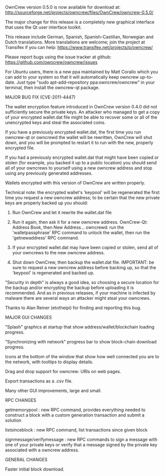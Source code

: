 OwnCrew version 0.5.0 is now available for download at:
http://sourceforge.net/projects/owncrew/files/OwnCrew/owncrew-0.5.0/

The major change for this release is a completely new graphical interface that uses the Qt user interface toolkit.

This release include German, Spanish, Spanish-Castilian, Norwegian and Dutch translations. More translations are welcome; join the project at Transifex if you can help:
https://www.transifex.net/projects/p/owncrew/

Please report bugs using the issue tracker at github:
https://github.com/owncrew/owncrew/issues

For Ubuntu users, there is a new ppa maintained by Matt Corallo which you can add to your system so that it will automatically keep owncrew up-to-date.  Just type "sudo apt-add-repository ppa:owncrew/owncrew" in your terminal, then install the owncrew-qt package.

MAJOR BUG FIX  (CVE-2011-4447)

The wallet encryption feature introduced in OwnCrew version 0.4.0 did not sufficiently secure the private keys. An attacker who
managed to get a copy of your encrypted wallet.dat file might be able to recover some or all of the unencrypted keys and steal the
associated coins.

If you have a previously encrypted wallet.dat, the first time you run owncrew-qt or owncrewd the wallet will be rewritten, OwnCrew will
shut down, and you will be prompted to restart it to run with the new, properly encrypted file.

If you had a previously encrypted wallet.dat that might have been copied or stolen (for example, you backed it up to a public
location) you should send all of your owncrews to yourself using a new owncrew address and stop using any previously generated addresses.

Wallets encrypted with this version of OwnCrew are written properly.

Technical note: the encrypted wallet's 'keypool' will be regenerated the first time you request a new owncrew address; to be certain that the
new private keys are properly backed up you should:

1. Run OwnCrew and let it rewrite the wallet.dat file

2. Run it again, then ask it for a new owncrew address.
OwnCrew-Qt: Address Book, then New Address...
owncrewd: run the 'walletpassphrase' RPC command to unlock the wallet,  then run the 'getnewaddress' RPC command.

3. If your encrypted wallet.dat may have been copied or stolen, send  all of your owncrews to the new owncrew address.

4. Shut down OwnCrew, then backup the wallet.dat file.
IMPORTANT: be sure to request a new owncrew address before backing up, so that the 'keypool' is regenerated and backed up.

"Security in depth" is always a good idea, so choosing a secure location for the backup and/or encrypting the backup before uploading it is recommended. And as in previous releases, if your machine is infected by malware there are several ways an attacker might steal your owncrews.

Thanks to Alan Reiner (etotheipi) for finding and reporting this bug.

MAJOR GUI CHANGES

"Splash" graphics at startup that show address/wallet/blockchain loading progress.

"Synchronizing with network" progress bar to show block-chain download progress.

Icons at the bottom of the window that show how well connected you are to the network, with tooltips to display details.

Drag and drop support for owncrew: URIs on web pages.

Export transactions as a .csv file.

Many other GUI improvements, large and small.

RPC CHANGES

getmemorypool : new RPC command, provides everything needed to construct a block with a custom generation transaction and submit a solution

listsinceblock : new RPC command, list transactions since given block

signmessage/verifymessage : new RPC commands to sign a message with one of your private keys or verify that a message signed by the private key associated with a owncrew address.

GENERAL CHANGES

Faster initial block download.
